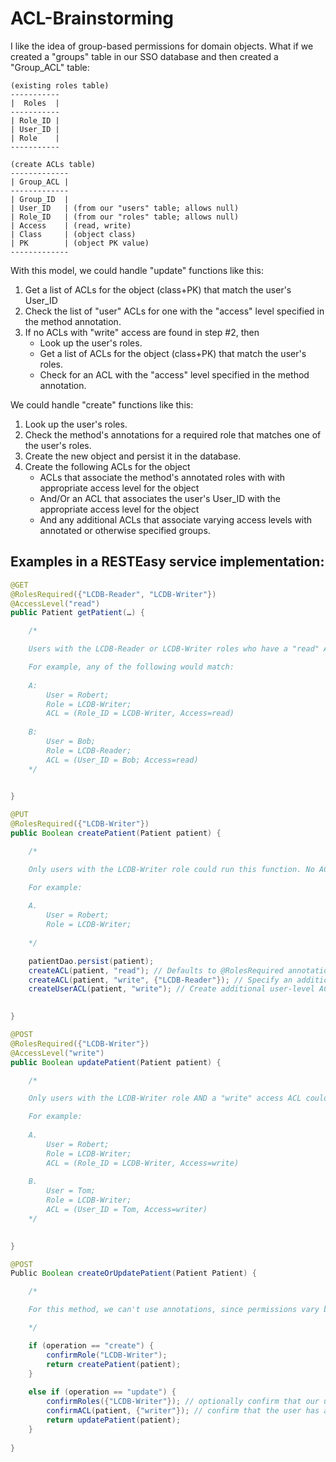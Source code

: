ACL-Brainstorming
=================

I like the idea of group-based permissions for domain objects. What if we created a "groups" table in our SSO database and then created a "Group_ACL" table:

```
(existing roles table)
-----------
|  Roles  |
-----------
| Role_ID |
| User_ID |
| Role    |
-----------

(create ACLs table)
-------------
| Group_ACL |
-------------
| Group_ID  |
| User_ID   | (from our "users" table; allows null)
| Role_ID   | (from our "roles" table; allows null)
| Access    | (read, write)
| Class     | (object class)
| PK        | (object PK value)
-------------
```

With this model, we could handle "update" functions like this:

1.  Get a list of ACLs for the object (class+PK) that match the user's User_ID
2.  Check the list of "user" ACLs for one with the "access" level specified in the method annotation.
3.  If no ACLs with "write" access are found in step #2, then
    - Look up the user's roles.
    - Get a list of ACLs for the object (class+PK) that match the user's roles.
    - Check for an ACL with the "access" level specified in the method annotation.

We could handle "create" functions like this:

1. Look up the user's roles.
2. Check the method's annotations for a required role that matches one of the user's roles.
3. Create the new object and persist it in the database.
4. Create the following ACLs for the object
    - ACLs that associate the method's annotated roles with with appropriate access level for the object
    - And/Or an ACL that associates the user's User_ID with the appropriate access level for the object
    - And any additional ACLs that associate varying access levels with annotated or otherwise specified groups.


Examples in a RESTEasy service implementation:
-----------------------------------------------

```java
@GET
@RolesRequired({"LCDB-Reader", "LCDB-Writer"})
@AccessLevel("read")
public Patient getPatient(…) {

    /*

    Users with the LCDB-Reader or LCDB-Writer roles who have a "read" ACL could run this function

    For example, any of the following would match:
    
    A:
        User = Robert;
        Role = LCDB-Writer;
        ACL = (Role_ID = LCDB-Writer, Access=read)
    
    B:
        User = Bob;
        Role = LCDB-Reader;
        ACL = (User_ID = Bob; Access=read)
    */
    

}

@PUT
@RolesRequired({"LCDB-Writer"})
public Boolean createPatient(Patient patient) {

    /*

    Only users with the LCDB-Writer role could run this function. No ACL is required, since we're creating a new object that doesn't exist.

    For example:
    
    A.
        User = Robert;
        Role = LCDB-Writer;
    
    */

    patientDao.persist(patient);
    createACL(patient, "read"); // Defaults to @RolesRequired annotation's annotated roles.
    createACL(patient, "write", {"LCDB-Reader"}); // Specify an additional role with write access.
    createUserACL(patient, "write"); // Create additional user-level ACL
    

}

@POST
@RolesRequired({"LCDB-Writer"})
@AccessLevel("write")
public Boolean updatePatient(Patient patient) {

    /*

    Only users with the LCDB-Writer role AND a "write" access ACL could run this function.

    For example:
    
    A.
        User = Robert;
        Role = LCDB-Writer;
        ACL = (Role_ID = LCDB-Writer, Access=write)
    
    B.
        User = Tom;
        Role = LCDB-Writer;
        ACL = (User_ID = Tom, Access=writer)
    */
    

}

@POST
Public Boolean createOrUpdatePatient(Patient Patient) {

    /*

    For this method, we can't use annotations, since permissions vary based on the operation

    */

    if (operation == "create") {
        confirmRole("LCDB-Writer");
        return createPatient(patient);
    }
    
    else if (operation == "update") {
        confirmRoles({"LCDB-Writer"}); // optionally confirm that our user has a specific role or roles
        confirmACL(patient, {"writer"}); // confirm that the user has at least one ACL associated with his/her user and/or roles
        return updatePatient(patient);
    }
        
}    
```
